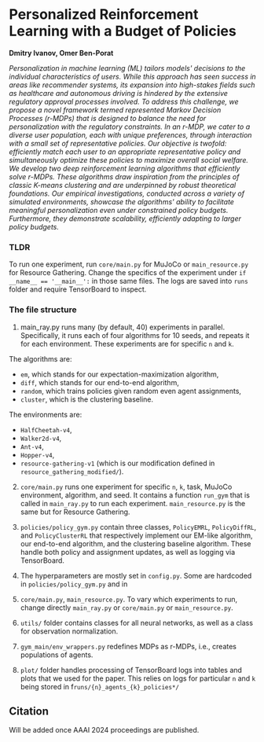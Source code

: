 # Personalized Reinforcement Learning with a Budget of Policies
**Dmitry Ivanov, Omer Ben-Porat**

*Personalization in machine learning (ML) tailors models' decisions to the individual characteristics of users. 
While this approach has seen success in areas like recommender systems, its expansion into high-stakes fields such as 
healthcare and autonomous driving is hindered by the extensive regulatory approval processes involved. To address this 
challenge, we propose a novel framework termed represented Markov Decision Processes (r-MDPs) that is designed 
to balance the need for personalization with the regulatory constraints. In an r-MDP, we cater to a diverse user 
population, each with unique preferences, through interaction with a small set of representative policies. 
Our objective is twofold: efficiently match each user to an appropriate representative policy and simultaneously 
optimize these policies to maximize overall social welfare. We develop two deep reinforcement learning algorithms 
that efficiently solve r-MDPs. These algorithms draw inspiration from the principles of classic K-means clustering
and are underpinned by robust theoretical foundations. Our empirical investigations, conducted across a variety of
simulated environments, showcase the algorithms' ability to facilitate meaningful personalization even under 
constrained policy budgets. Furthermore, they demonstrate scalability, efficiently adapting to larger policy budgets.*

### TLDR

To run one experiment, run `core/main.py` for MuJoCo 
or `main_resource.py` for Resource Gathering.
Change the specifics of the experiment under
`if __name__ == '__main__':` in those same files.
The logs are saved into `runs` folder and require TensorBoard
to inspect.

### The file structure

1) main_ray.py runs many (by default, 40) experiments in parallel. 
Specifically, it runs each of four algorithms for 10 seeds,
and repeats it for each environment.
These experiments are for specific `n` and `k`.

The algorithms are:
- `em`, which stands for our expectation-maximization algorithm,
- `diff`, which stands for our end-to-end algorithm,
- `random`, which trains policies given random even agent assignments,
- `cluster`, which is the clustering baseline.

The environments are: 
- `HalfCheetah-v4`, 
- `Walker2d-v4`, 
- `Ant-v4`, 
- `Hopper-v4`,
- `resource-gathering-v1` 
(which is our modification defined in `resource_gathering_modified/`).

2) `core/main.py` runs one experiment for specific `n`, `k`,
task, MuJoCo environment, algorithm, and seed. It contains a function
`run_gym` that is called in `main_ray.py` to run each experiment.
`main_resource.py` is the same but for Resource Gathering.

3) `policies/policy_gym.py` contain three classes, `PolicyEMRL`, 
`PolicyDiffRL`, and `PolicyClusterRL` that respectively implement 
our EM-like algorithm, our end-to-end algorithm, 
and the clustering baseline algorithm. 
These handle both policy and assignment updates,
as well as logging via TensorBoard.

4) The hyperparameters are mostly set in `config.py`.
Some are hardcoded in `policies/policy_gym.py` and in 
5) `core/main.py`, `main_resource.py`.
To vary which experiments to run, change directly
`main_ray.py` or `core/main.py` or `main_resource.py`.

6) `utils/` folder contains classes for all neural networks, as well as
a class for observation normalization.

7) `gym_main/env_wrappers.py` redefines MDPs as r-MDPs,
i.e., creates populations of agents.

8) `plot/` folder handles processing of TensorBoard logs
into tables and plots that we used for the paper. 
This relies on logs for particular `n` and `k` being stored in
f`runs/{n}_agents_{k}_policies*/`


## Citation

Will be added once AAAI 2024 proceedings are published.
